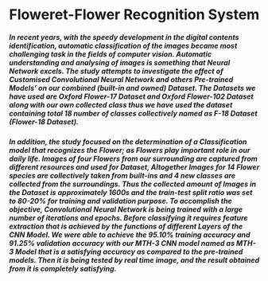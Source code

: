 # Floweret-Flower Recognition System

##### In recent years, with the speedy development in the digital contents identification, automatic classification of the images became most challenging task in the fields of computer vision. Automatic understanding and analysing of images is something that Neural Network excels. The study attempts to investigate the effect of Customised Convolutional Neural Network and others Pre-trained Models’ on our combined (built-in and owned) Dataset. The Datasets we have used are Oxford Flower-17 Dataset and Oxford Flower-102 Dataset along with our own collected class thus we have used the dataset containing total 18 number of classes collectively named as F-18 Dataset (Flower-18 Dataset).
##### In addition, the study focused on the determination of a Classification model that recognizes the Flower; as Flowers play important role in our daily life. Images of four  Flowers from our surrounding are captured from different resources and used for Dataset, Altogether Images for 14 Flower species are collectively taken from built-ins and 4 new classes are collected from the surroundings. Thus the collected amount of  Images in the Dataset is approximately 1600s and the train-test split ratio was set to 80-20% for training and validation purpose. To accomplish the objective, Convolutional Neural Network is being trained with a large number of iterations and epochs. Before classifying it requires feature extraction that is achieved by the functions of different Layers of the CNN Model. We were able to achieve the 95.10% training accuracy and 91.25% validation accuracy with our MTH-3 CNN model named as MTH-3 Model that is a satisfying accuracy as compared to the pre-trained models. Then it is being tested by real time image, and the result obtained from it is completely satisfying. 
